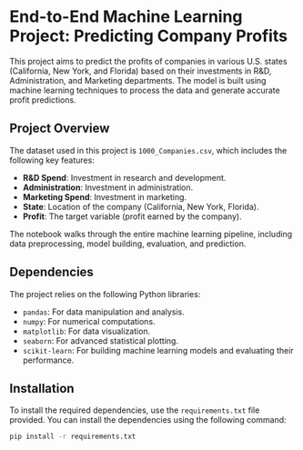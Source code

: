 # **End-to-End Machine Learning Project: Predicting Company Profits**

This project aims to predict the profits of companies in various U.S. states (California, New York, and Florida) based on their investments in R&D, Administration, and Marketing departments. The model is built using machine learning techniques to process the data and generate accurate profit predictions.

## **Project Overview**

The dataset used in this project is `1000_Companies.csv`, which includes the following key features:
- **R&D Spend**: Investment in research and development.
- **Administration**: Investment in administration.
- **Marketing Spend**: Investment in marketing.
- **State**: Location of the company (California, New York, Florida).
- **Profit**: The target variable (profit earned by the company).

The notebook walks through the entire machine learning pipeline, including data preprocessing, model building, evaluation, and prediction.

## **Dependencies**

The project relies on the following Python libraries:

- `pandas`: For data manipulation and analysis.
- `numpy`: For numerical computations.
- `matplotlib`: For data visualization.
- `seaborn`: For advanced statistical plotting.
- `scikit-learn`: For building machine learning models and evaluating their performance.

## **Installation**

To install the required dependencies, use the `requirements.txt` file provided. You can install the dependencies using the following command:

```bash
pip install -r requirements.txt
